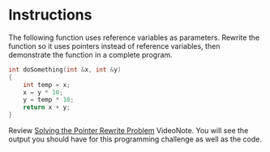 # Instructions  

The following function uses reference variables as parameters. Rewrite the function so it uses pointers instead of reference variables, then demonstrate the function in a complete program.

```C
int doSomething(int &x, int &y)
{
    int temp = x;
    x = y * 10;
    y = temp * 10;
    return x + y;
}
```

Review [Solving the Pointer Rewrite Problem](https://mediaplayer.pearsoncmg.com/assets/gaddis_cpp10e_0902_Solving_Pointer_Rewrite_Problem) VideoNote. You will see the output you should have for this programming challenge as well as the code. 
